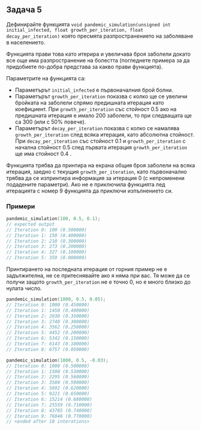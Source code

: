 ## Задача 5
Дефинирайте функцията `void pandemic_simulation(unsigned int initial_infected, float growth_per_iteration, float decay_per_iteration)` която пресмята разпространението на заболяване в населението.

Функцията прави това като итерира и увеличава броя заболели докато все още има разпространение на болестта (погледнете примера за да придобиете по-добра представа за какво прави функцията).

Параметрите на функцията са:
- Параметърът `initial_infected` е първоначалния брой болни.
- Параметърът `growth_per_iteration` показва с колко ще се увеличи бройката на заболели спрямо предишната итерация като коефициент. При `growth_per_iteration` със стойност 0.5 ако на предишната итерация е имало 200 заболели, то при следващата ще са 300 (или с 50% повече).
- Параметърът `decay_per_iteration` показва с колко се намалява `growth_per_iteration` след всяка итерация, като абсолютна стойност. При `decay_per_iteration` със стойност 0.1 и `growth_per_iteration` с начална стойност 0.5 след първата итерация `growth_per_iteration` ще има стойност 0.4 .

Функцията трябва да принтира на екрана общия броя заболели на всяка итерация, заедно с текущия `growth_per_iteration`, като първоначално трябва да се изпринтира информация за итерация 0 (с непроменени подадените параметри).
Ако не е приключила функцията лед итерацията с номер 9 функцията да приключи изпълнението си.

### Примери
```c
pandemic_simulation(100, 0.5, 0.1);
// expected output
// Iteration 0: 100 (0.500000)
// Iteration 1: 150 (0.400000)
// Iteration 2: 210 (0.300000)
// Iteration 3: 273 (0.200000)
// Iteration 4: 327 (0.100000)
// Iteration 5: 359 (0.000000)
```
Принтирането на последната итерация от горния пример не е задължителна, не се притеснявайте ако я няма при вас. Тя може да се получи защото `growth_per_iteration` не е точно 0, но е много близко до нулата число.

```c
pandemic_simulation(1000, 0.5, 0.05);
// Iteration 0: 1000 (0.450000)
// Iteration 1: 1450 (0.400000)
// Iteration 2: 2030 (0.350000)
// Iteration 3: 2740 (0.300000)
// Iteration 4: 3562 (0.250000)
// Iteration 5: 4452 (0.200000)
// Iteration 6: 5342 (0.150000)
// Iteration 7: 6143 (0.100000)
// Iteration 8: 6757 (0.050000)
```

```c
pandemic_simulation(1000, 0.5, -0.03);
// Iteration 0: 1000 (0.500000)
// Iteration 1: 1500 (0.530000)
// Iteration 2: 2295 (0.560000)
// Iteration 3: 3580 (0.590000)
// Iteration 4: 5692 (0.620000)
// Iteration 5: 9221 (0.650000)
// Iteration 6: 15214 (0.680000)
// Iteration 7: 25559 (0.710000)
// Iteration 8: 43705 (0.740000)
// Iteration 9: 76046 (0.770000)
// <ended after 10 interations>
```
